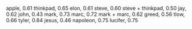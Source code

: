 apple, 0.61
thinkpad, 0.65
elon, 0.61
steve, 0.60
steve + thinkpad, 0.50
jay, 0.62
john, 0.43
mark, 0.73
marc, 0.72
mark + marc, 0.62
greed, 0.56
tlow, 0.66
tyler, 0.84
jesus, 0.46
napoleon, 0.75
lucifer, 0.75
